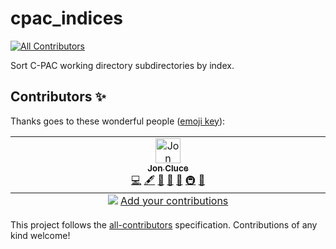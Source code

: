 <!-- # Copyright (C) 2025  C-PAC Developers
# This file is part of C-PAC.

# C-PAC is free software: you can redistribute it and/or modify it under
# the terms of the GNU Lesser General Public License as published by the
# Free Software Foundation, either version 3 of the License, or (at your
# option) any later version.

# C-PAC is distributed in the hope that it will be useful, but WITHOUT
# ANY WARRANTY; without even the implied warranty of MERCHANTABILITY or
# FITNESS FOR A PARTICULAR PURPOSE. See the GNU Lesser General Public
# License for more details.

# You should have received a copy of the GNU Lesser General Public
# License along with C-PAC. If not, see <https://www.gnu.org/licenses/>. -->
# cpac_indices

<!-- ALL-CONTRIBUTORS-BADGE:START - Do not remove or modify this section -->
[![All Contributors](https://img.shields.io/badge/all_contributors-1-orange.svg?style=flat-square)](#contributors-)
<!-- ALL-CONTRIBUTORS-BADGE:END -->

Sort C-PAC working directory subdirectories by index.

## Contributors ✨

Thanks goes to these wonderful people ([emoji key](https://allcontributors.org/docs/en/emoji-key)):

<!-- ALL-CONTRIBUTORS-LIST:START - Do not remove or modify this section -->
<!-- prettier-ignore-start -->
<!-- markdownlint-disable -->
<table>
  <tbody>
    <tr>
      <td align="center" valign="top" width="14.28%"><a href="https://github.com/shnizzedy"><img src="https://avatars.githubusercontent.com/u/5974438?v=4?s=40" width="40px;" alt="Jon Cluce"/><br /><sub><b>Jon Cluce</b></sub></a><br /><a href="https://github.com/FCP-INDI/cpac_indices/commits?author=shnizzedy" title="Code">💻</a> <a href="#content-shnizzedy" title="Content">🖋</a> <a href="https://github.com/FCP-INDI/cpac_indices/commits?author=shnizzedy" title="Documentation">📖</a> <a href="#design-shnizzedy" title="Design">🎨</a> <a href="#ideas-shnizzedy" title="Ideas, Planning, & Feedback">🤔</a> <a href="#infra-shnizzedy" title="Infrastructure (Hosting, Build-Tools, etc)">🚇</a> <a href="#maintenance-shnizzedy" title="Maintenance">🚧</a></td>
    </tr>
  </tbody>
  <tfoot>
    <tr>
      <td align="center" size="13px" colspan="7">
        <img src="https://raw.githubusercontent.com/all-contributors/all-contributors-cli/1b8533af435da9854653492b1327a23a4dbd0a10/assets/logo-small.svg">
          <a href="https://all-contributors.js.org/docs/en/bot/usage">Add your contributions</a>
        </img>
      </td>
    </tr>
  </tfoot>
</table>

<!-- markdownlint-restore -->
<!-- prettier-ignore-end -->

<!-- ALL-CONTRIBUTORS-LIST:END -->

This project follows the [all-contributors](https://github.com/all-contributors/all-contributors) specification. Contributions of any kind welcome!
